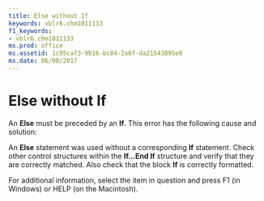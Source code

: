 ```yaml
---
title: Else without If
keywords: vblr6.chm1011133
f1_keywords:
- vblr6.chm1011133
ms.prod: office
ms.assetid: 1c95caf3-9b16-bc84-2a6f-da21543895e8
ms.date: 06/08/2017
---
```



# Else without If

An **Else** must be preceded by an **If**. This error has the following cause and solution:

An **Else** statement was used without a corresponding **If** statement. Check other control structures within the **If...End If** structure and verify that they are correctly matched. Also check that the block **If** is correctly formatted.
    
For additional information, select the item in question and press F1 (in Windows) or HELP (on the Macintosh).

